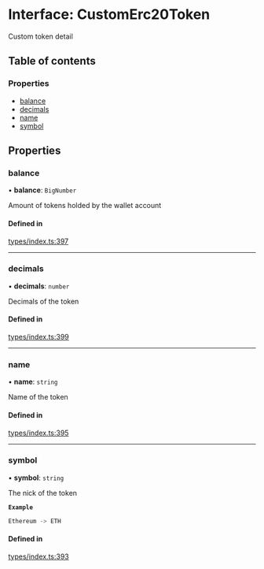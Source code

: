 # Interface: CustomErc20Token

Custom token detail

## Table of contents

### Properties

- [balance](CustomErc20Token.md#balance)
- [decimals](CustomErc20Token.md#decimals)
- [name](CustomErc20Token.md#name)
- [symbol](CustomErc20Token.md#symbol)

## Properties

### balance

• **balance**: `BigNumber`

Amount of tokens holded by the wallet account

#### Defined in

[types/index.ts:397](https://github.com/nevermined-io/react-components/blob/4291ed4/catalog/src/types/index.ts#L397)

___

### decimals

• **decimals**: `number`

Decimals of the token

#### Defined in

[types/index.ts:399](https://github.com/nevermined-io/react-components/blob/4291ed4/catalog/src/types/index.ts#L399)

___

### name

• **name**: `string`

Name of the token

#### Defined in

[types/index.ts:395](https://github.com/nevermined-io/react-components/blob/4291ed4/catalog/src/types/index.ts#L395)

___

### symbol

• **symbol**: `string`

The nick of the token

**`Example`**

```ts
Ethereum -> ETH
```

#### Defined in

[types/index.ts:393](https://github.com/nevermined-io/react-components/blob/4291ed4/catalog/src/types/index.ts#L393)
